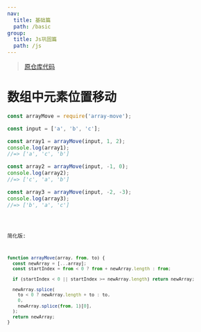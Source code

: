 ```yaml
---
nav:
  title: 基础篇
  path: /basic
group:
  title: Js巩固篇
  path: /js
---
```


> [原仓库代码](https://github.com/sindresorhus/array-move)

# 数组中元素位置移动

```ts
const arrayMove = require('array-move');

const input = ['a', 'b', 'c'];

const array1 = arrayMove(input, 1, 2);
console.log(array1);
//=> ['a', 'c', 'b']

const array2 = arrayMove(input, -1, 0);
console.log(array2);
//=> ['c', 'a', 'b']

const array3 = arrayMove(input, -2, -3);
console.log(array3);
//=> ['b', 'a', 'c']
```

<code src="./demos/arrayMove.tsx" title="array-move">

简化版:

```ts
function arrayMove(array, from, to) {
  const newArray = [...array];
  const startIndex = from < 0 ? from + newArray.length : from;

  if (startIndex < 0 || startIndex >= newArray.length) return newArray;

  newArray.splice(
    to < 0 ? newArray.length + to : to,
    0,
    newArray.splice(from, 1)[0],
  );
  return newArray;
}
```
